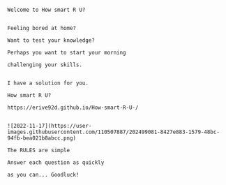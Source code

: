                                                                                 Welcome to How smart R U?
                                                                                
                                                                                 Feeling bored at home?
                                                                                 Want to test your knowledge?
                                                                              Perhaps you want to start your morning
                                                                                challenging your skills.
                                                                                
                                                                                I have a solution for you.
                                                                                    How smart R U?
                                                                            https://erive92d.github.io/How-smart-R-U-/
                                                                            
                                                                            ![2022-11-17](https://user-images.githubusercontent.com/110507887/202499081-8427e883-1579-48bc-94fb-bea021b8abcc.png)                                
                                                                                  The RULES are simple
                                                                                Answer each question as quickly
                                                                                 as you can... Goodluck!
                                                                                 
                                                                                 
                                                                                

